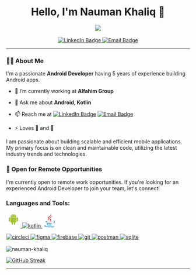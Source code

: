 <h1 align="center">Hello, I'm Nauman Khaliq 👋</h1>

<div id="header" align="center">
  <img src="https://media.giphy.com/media/M9gbBd9nbDrOTu1Mqx/giphy.gif" width="100"/>
</div>

<p align="center">
  <a href="https://www.linkedin.com/in/naumankhaliq" target="_blank">
    <img src="https://img.shields.io/badge/LinkedIn-blue?style=flat&logo=linkedin&labelColor=blue" alt="LinkedIn Badge"/>
  </a>
  </a>
  <a href="mailto:your.email@example.com">
    <img src="https://img.shields.io/badge/Email-red?style=flat&logo=gmail&labelColor=white" alt="Email Badge"/>
  </a>
</p>

---

### 👨‍💻 About Me

I'm a passionate **Android Developer** having 5 years of experience building Android apps.

- 🔭 I’m currently working at **Alfahim Group**

- 💬 Ask me about **Android, Kotlin**

- 📫 Reach me at <a href="https://www.linkedin.com/in/naumankhaliq" target="_blank"><img src="https://img.shields.io/badge/LinkedIn-blue?style=flat&logo=linkedin&labelColor=blue" alt="LinkedIn Badge"/></a>  <a href="mailto:your.email@example.com"><img src="https://img.shields.io/badge/Email-red?style=flat&logo=gmail&labelColor=white" alt="Email Badge"/>
  </a>

- ⚡ Loves 🎵 and  🎸

I am passionate about building scalable and efficient mobile applications. My primary focus is on clean and maintainable code, utilizing the latest industry trends and technologies.


### 🚀 Open for Remote Opportunities

I'm currently open to remote work opportunities. If you're looking for an experienced Android Developer to join your team, let's connect!


<h3 align="left">Languages and Tools:</h3>
<p align="left"> <a href="https://developer.android.com" target="_blank" rel="noreferrer"> <img src="https://raw.githubusercontent.com/devicons/devicon/master/icons/android/android-original-wordmark.svg" alt="android" width="40" height="40"/> </a>
<a href="https://kotlinlang.org" target="_blank" rel="noreferrer"> 
<img src="https://www.vectorlogo.zone/logos/kotlinlang/kotlinlang-icon.svg" alt="kotlin" width="40" height="40"/> </a>
<a href="https://www.java.com" target="_blank" rel="noreferrer"> <img src="https://raw.githubusercontent.com/devicons/devicon/master/icons/java/java-original.svg" alt="java" width="40" height="40"/>

<a href="https://circleci.com" target="_blank" rel="noreferrer"> <img src="https://www.vectorlogo.zone/logos/circleci/circleci-icon.svg" alt="circleci" width="40" height="40"/> </a> <a href="https://www.figma.com/" target="_blank" rel="noreferrer"> <img src="https://www.vectorlogo.zone/logos/figma/figma-icon.svg" alt="figma" width="40" height="40"/> </a> <a href="https://firebase.google.com/" target="_blank" rel="noreferrer"> <img src="https://www.vectorlogo.zone/logos/firebase/firebase-icon.svg" alt="firebase" width="40" height="40"/> </a> <a href="https://git-scm.com/" target="_blank" rel="noreferrer"> <img src="https://www.vectorlogo.zone/logos/git-scm/git-scm-icon.svg" alt="git" width="40" height="40"/> </a> 
</a> 
<a href="https://postman.com" target="_blank" rel="noreferrer"> 
<img src="https://www.vectorlogo.zone/logos/getpostman/getpostman-icon.svg" alt="postman" width="40" height="40"/> </a> <a href="https://www.sqlite.org/" target="_blank" rel="noreferrer"> <img src="https://www.vectorlogo.zone/logos/sqlite/sqlite-icon.svg" alt="sqlite" width="40" height="40"/> </a> </p>


<p><img align="center" src="https://github-readme-stats.vercel.app/api/top-langs?username=nauman-khaliq&show_icons=true&locale=en&layout=compact" alt="nauman-khaliq" /></p>


[![GitHub Streak](https://streak-stats.demolab.com/?user=nauman-khaliq&theme=light)](https://git.io/streak-stats)

---

